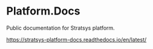 # Platform.Docs
Public documentation for Stratsys platform.

https://stratsys-platform-docs.readthedocs.io/en/latest/
